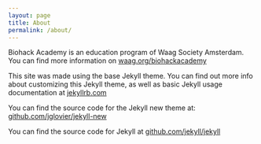 ```yaml
---
layout: page
title: About
permalink: /about/
---
```


Biohack Academy is an education program of Waag Society Amsterdam. You can find more information on [waag.org/biohackacademy](http://www.waag.org/biohackacademy)

This site was made using the base Jekyll theme. You can find out more info about customizing this Jekyll theme, as well as basic Jekyll usage documentation at [jekyllrb.com](http://jekyllrb.com/)

You can find the source code for the Jekyll new theme at: [github.com/jglovier/jekyll-new](https://github.com/jglovier/jekyll-new)

You can find the source code for Jekyll at [github.com/jekyll/jekyll](https://github.com/jekyll/jekyll)
